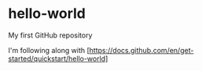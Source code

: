 # hello-world
My first GitHub repository

I'm following along with [https://docs.github.com/en/get-started/quickstart/hello-world]
